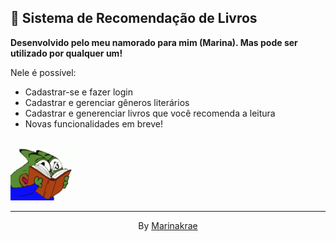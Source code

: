 ## 🥰 Sistema de Recomendação de Livros

**Desenvolvido pelo meu namorado para mim (Marina). Mas pode ser utilizado por qualquer um!**

Nele é possível:

- Cadastrar-se e fazer login
- Cadastrar e gerenciar gêneros literários
- Cadastrar e generenciar livros que você recomenda a leitura
- Novas funcionalidades em breve!

<img src="https://github.com/Marinakrae/imagens_sites/blob/a9e68c155808b1656819d02a50a3a3a3be27525f/pepega-reading.gif" height="100">

---
<p align="center">
  By <a href="https://github.com/Marinakrae"> Marinakrae </a>
</p>  

